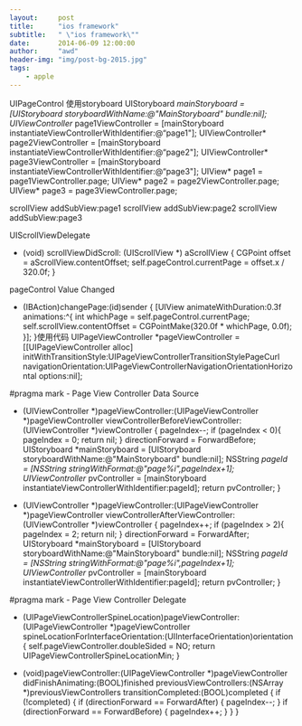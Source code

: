 ```yaml
---
layout:     post
title:      "ios framework"
subtitle:   " \"ios framework\""
date:       2014-06-09 12:00:00
author:     "awd"
header-img: "img/post-bg-2015.jpg"
tags:
    - apple
---
```

UIPageControl
使用storyboard
UIStoryboard *mainStoryboard = [UIStoryboard storyboardWithName:@"MainStoryboard" bundle:nil];
UIViewController* page1ViewController = [mainStoryboard instantiateViewControllerWithIdentifier:@“page1"];
UIViewController* page2ViewController = [mainStoryboard instantiateViewControllerWithIdentifier:@“page2"];
UIViewController* page3ViewController = [mainStoryboard instantiateViewControllerWithIdentifier:@“page3"];
UIView* page1 = page1ViewController.page;
UIView* page2 = page2ViewController.page;
UIView* page3 = page3ViewController.page;

scrollView addSubView:page1
scrollView addSubView:page2
scrollView addSubView:page3

UIScrollViewDelegate
- (void) scrollViewDidScroll: (UIScrollView *) aScrollView
{
	CGPoint offset = aScrollView.contentOffset;
	self.pageControl.currentPage = offset.x / 320.0f;
}

pageControl Value Changed
- (IBAction)changePage:(id)sender
{
    [UIView animateWithDuration:0.3f animations:^{
        int whichPage = self.pageControl.currentPage;
        self.scrollView.contentOffset = CGPointMake(320.0f * whichPage, 0.0f);
    }];
}使用代码
UIPageViewController *pageViewController = [[UIPageViewController alloc] initWithTransitionStyle:UIPageViewControllerTransitionStylePageCurl
                                                              navigationOrientation:UIPageViewControllerNavigationOrientationHorizontal options:nil];

#pragma mark - Page View Controller Data Source
- (UIViewController *)pageViewController:(UIPageViewController *)pageViewController
      viewControllerBeforeViewController:(UIViewController *)viewController
{
   pageIndex--;
    if (pageIndex < 0){
        pageIndex = 0;
        return nil;
    }
    directionForward = ForwardBefore;
    UIStoryboard *mainStoryboard = [UIStoryboard storyboardWithName:@"MainStoryboard" bundle:nil];
    NSString *pageId = [NSString stringWithFormat:@"page%i",pageIndex+1];
    UIViewController* pvController = [mainStoryboard instantiateViewControllerWithIdentifier:pageId];
    return pvController;
}

- (UIViewController *)pageViewController:(UIPageViewController *)pageViewController
       viewControllerAfterViewController:(UIViewController *)viewController
{
    pageIndex++;
    if (pageIndex > 2){
        pageIndex = 2;
        return nil;
    }
    directionForward = ForwardAfter;
    UIStoryboard *mainStoryboard = [UIStoryboard storyboardWithName:@"MainStoryboard" bundle:nil];
    NSString *pageId = [NSString stringWithFormat:@"page%i",pageIndex+1];
    UIViewController* pvController = [mainStoryboard instantiateViewControllerWithIdentifier:pageId];
    return pvController;
}


#pragma mark - Page View Controller Delegate
- (UIPageViewControllerSpineLocation)pageViewController:(UIPageViewController *)pageViewController
                   spineLocationForInterfaceOrientation:(UIInterfaceOrientation)orientation
{
    self.pageViewController.doubleSided = NO;
    return UIPageViewControllerSpineLocationMin;
}


- (void)pageViewController:(UIPageViewController *)pageViewController
        didFinishAnimating:(BOOL)finished
   previousViewControllers:(NSArray *)previousViewControllers
       transitionCompleted:(BOOL)completed
{
    if (!completed) {
        if (directionForward == ForwardAfter) {
            pageIndex--;
        }
        if (directionForward == ForwardBefore) {
            pageIndex++;
        }
    }
}

